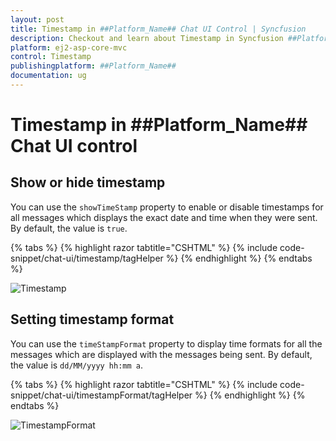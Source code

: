 ```yaml
---
layout: post
title: Timestamp in ##Platform_Name## Chat UI Control | Syncfusion
description: Checkout and learn about Timestamp in Syncfusion ##Platform_Name## Chat UI control of Syncfusion Essential JS 2 and more.
platform: ej2-asp-core-mvc
control: Timestamp
publishingplatform: ##Platform_Name##
documentation: ug
---
```


# Timestamp in ##Platform_Name## Chat UI control

## Show or hide timestamp

You can use the `showTimeStamp` property to enable or disable timestamps for all messages which displays the exact date and time when they were sent. By default, the value is `true`.

{% tabs %}
{% highlight razor tabtitle="CSHTML" %}
{% include code-snippet/chat-ui/timestamp/tagHelper %}
{% endhighlight %}
{% endtabs %}

![Timestamp](images/timestampMain.png)

## Setting timestamp format

You can use the `timeStampFormat` property to display time formats for all the messages which are displayed with the messages being sent. By default, the value is `dd/MM/yyyy hh:mm a`.

{% tabs %}
{% highlight razor tabtitle="CSHTML" %}
{% include code-snippet/chat-ui/timestampFormat/tagHelper %}
{% endhighlight %}
{% endtabs %}

![TimestampFormat](images/timestampFormatMain.png)
